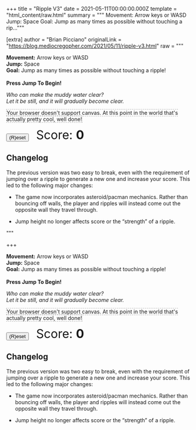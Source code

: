 
+++
title = "Ripple V3"
date = 2021-05-11T00:00:00.000Z
template = "html_content/raw.html"
summary = """
Movement: Arrow keys or WASD
Jump: Space
Goal: Jump as many times as possible without touching a rip..."""

[extra]
author = "Brian Picciano"
originalLink = "https://blog.mediocregopher.com/2021/05/11/ripple-v3.html"
raw = """
<p>
    <b>Movement:</b> Arrow keys or WASD<br />
    <b>Jump:</b> Space<br />
    <b>Goal:</b> Jump as many times as possible without touching a ripple!<br />
    <br />
    <b>Press Jump To Begin!</b>
</p>

<p><em>Who can make the muddy water clear?<br />
Let it be still, and it will gradually become clear.</em></p>

<canvas id="canvas" style="border:1px dashed #AAA" tabindex="0">
Your browser doesn't support canvas. At this point in the world that's actually
pretty cool, well done!
</canvas>
<p><button onclick="reset()">(R)eset</button>
<span style="font-size: 2rem; margin-left: 1rem;">Score:
    <span style="font-weight: bold" id="score">0</span>
</span></p>

<script type="text/javascript">

const palette = [
    "#264653",
    "#2A9D8F",
    "#E9C46A",
    "#F4A261",
    "#E76F51",
];

const width = 800;
const height = 600;

function hypotenuse(w, h) {
    return Math.sqrt(Math.pow(w, 2) + Math.pow(h, 2));
}

let canvas = document.getElementById("canvas");
canvas.width = width;
canvas.height = height;

const whitelistedKeys = {
    "ArrowUp": {},
    "KeyW": {map: "ArrowUp"},
    "ArrowLeft": {},
    "KeyA": {map: "ArrowLeft"},
    "ArrowRight": {},
    "KeyD": {map: "ArrowRight"},
    "ArrowDown": {},
    "KeyS": {map: "ArrowDown"},
    "Space": {},
    "KeyR": {},
};

let keyboard = {};

canvas.addEventListener('keydown', (event) => {
    let keyInfo = whitelistedKeys[event.code];
    if (!keyInfo) return;

    let code = event.code;
    if (keyInfo.map) code = keyInfo.map;

    event.preventDefault();
    keyboard[code] = true;
});

canvas.addEventListener('keyup', (event) => {
    let keyInfo = whitelistedKeys[event.code];
    if (!keyInfo) return;

    let code = event.code;
    if (keyInfo.map) code = keyInfo.map;

    event.preventDefault();
    delete keyboard[code];
});


const C = 700; // scales the overall speed of the radius
const T = 500; // on which tick the radius change becomes linear

/*
    f(x) = sqrt(C*x)                        when x < T
           (C/(2*sqrt(CT)))(x-T) + sqrt(CT) when x >= T

    radius(x) = f(x) + playerRadius;
*/

const F1 = (x) => Math.sqrt(C*x);
const F2C1 = C / (2 * Math.sqrt(C*T));
const F2C2 = Math.sqrt(C * T);
const F2 = (x) => (F2C1 * (x - T)) + F2C2;
const F = (x) => {
    if (x < T) return F1(x);
    return F2(x);
};

class Ripple {

    constructor(id, currTick, x, y, bounces, color) {
        this.id = id;
        this.tick = currTick;
        this.x = x;
        this.y = y;
        this.thickness = Math.pow(bounces+1, 1.25);
        this.color = color;
        this.winner = false;

        this.maxRadius = hypotenuse(x, y);
        this.maxRadius = Math.max(this.maxRadius, hypotenuse(width-x, y));
        this.maxRadius = Math.max(this.maxRadius, hypotenuse(x, height-y));
        this.maxRadius = Math.max(this.maxRadius, hypotenuse(width-x, height-y));
    }

    radius(currTick) {
        const x = currTick - this.tick;
        return F(x) + playerRadius;
    }

    draw(ctx, currTick) {
        ctx.beginPath();
        ctx.arc(this.x, this.y, this.radius(currTick), 0, Math.PI * 2, false);
        ctx.closePath();
        ctx.lineWidth = this.thickness;
        ctx.strokeStyle = this.winner ? "#FF0000" : this.color;
        ctx.stroke();
    }

    canGC(currTick) {
        return this.radius(currTick) > this.maxRadius;
    }
}

const playerRadius = 10;
const playerMoveAccel = 0.5;
const playerMoveDecel = 0.7;
const playerMaxMoveSpeed = 4;
const playerJumpSpeed = 0.08;
const playerMaxHeight = 1;
const playerGravity = 0.01;

class Player{

    constructor(x, y, color) {
        this.x = x;
        this.y = y;
        this.z = 0;
        this.xVelocity = 0;
        this.yVelocity = 0;
        this.zVelocity = 0;
        this.color = color;
        this.falling = false;
        this.lastJumpHeight = 0;
        this.loser = false;
    }

    act() {
        if (keyboard["ArrowUp"]) {
            this.yVelocity = Math.max(-playerMaxMoveSpeed, this.yVelocity - playerMoveAccel);
        } else if (keyboard["ArrowDown"]) {
            this.yVelocity = Math.min(playerMaxMoveSpeed, this.yVelocity + playerMoveAccel);
        } else if (this.yVelocity > 0) {
            this.yVelocity = Math.max(0, this.yVelocity - playerMoveDecel);
        } else if (this.yVelocity < 0) {
            this.yVelocity = Math.min(0, this.yVelocity + playerMoveDecel);
        }

        this.y += this.yVelocity;
        if (this.y < 0) this.y += height;
        else if (this.y > height) this.y -= height;

        if (keyboard["ArrowLeft"]) {
            this.xVelocity = Math.max(-playerMaxMoveSpeed, this.xVelocity - playerMoveAccel);
        } else if (keyboard["ArrowRight"]) {
            this.xVelocity = Math.min(playerMaxMoveSpeed, this.xVelocity + playerMoveAccel);
        } else if (this.xVelocity > 0) {
            this.xVelocity = Math.max(0, this.xVelocity - playerMoveDecel);
        } else if (this.xVelocity < 0) {
            this.xVelocity = Math.min(0, this.xVelocity + playerMoveDecel);
        }

        this.x += this.xVelocity;
        if (this.x < 0) this.x += width;
        else if (this.x > width) this.x -= width;

        let jumpHeld = keyboard["Space"];

        if (jumpHeld && !this.falling && this.z < playerMaxHeight) {
            this.lastJumpHeight = 0;
            this.zVelocity = playerJumpSpeed;
        } else {
            this.zVelocity = Math.max(-playerJumpSpeed, this.zVelocity - playerGravity);
            this.falling = this.z > 0;
        }

        let prevZ = this.z;
        this.z = Math.max(0, this.z + this.zVelocity);
        this.lastJumpHeight = Math.max(this.z, this.lastJumpHeight);
    }

    drawAt(ctx, atX, atY) {
        const y = atY - (this.z * 40);
        const radius = playerRadius * (this.z+1)

        // draw main
        ctx.beginPath();
        ctx.arc(atX, y, radius, 0, Math.PI * 2, false);
        ctx.closePath();
        ctx.lineWidth = 0;
        ctx.fillStyle = this.color;
        ctx.fill();
        if (this.loser) {
            ctx.strokeStyle = '#FF0000';
            ctx.lineWidth = 2;
            ctx.stroke();
        }

        // draw shadow, if in the air
        if (this.z > 0) {
            let radius = Math.max(0, playerRadius * (1.2 - this.z));
            ctx.beginPath();
            ctx.arc(atX, atY, radius, 0, Math.PI * 2, false);
            ctx.closePath();
            ctx.lineWidth = 0;
            ctx.fillStyle = this.color+"33";
            ctx.fill();
        }
    }

    draw(ctx) {
        [-1, 0, 1].forEach((wScalar) => {
            const w = width * wScalar;
            [-1, 0, 1].forEach((hScalar) => {
                const h = height * hScalar;
                this.drawAt(ctx, this.x+w, this.y+h);
            })
        })
    }
}

class Game {

    constructor(canvas, scoreEl) {
        this.currTick = 0;
        this.player = new Player(width/2, height/2, palette[0]);
        this.state = 'play';
        this.score = 0;
        this.scoreEl = scoreEl;
        this.canvas = canvas;
        this.ctx = canvas.getContext("2d");
        this.ripples = [];
        this.nextRippleID = 0;
    }

    shouldReset() {
        return keyboard['KeyR'];
    }

    newRippleID() {
        let id = this.nextRippleID;
        this.nextRippleID++;
        return id;
    }

    // newRipple initializes and stores a new ripple at the given coordinates, as
    // well as all sub-ripples which make up the initial ripple's reflections.
    newRipple(x, y, bounces, color) {
        color = color ? color : palette[Math.floor(Math.random() * palette.length)];

        let ripplePos = [];
        let nextRipples = [];

        let addRipple = (x, y) => {
            for (let i in ripplePos) {
                if (ripplePos[i][0] == x && ripplePos[i][1] == y) return;
            }

            let ripple = new Ripple(this.newRippleID(), this.currTick, x, y, bounces, color);
            nextRipples.push(ripple);
            ripplePos.push([x, y]);
            this.ripples.push(ripple);
        };

        // add initial ripple, after this we deal with the sub-ripples.
        addRipple(x, y);

        while (bounces > 0) {
            bounces--;
            let prevRipples = nextRipples;
            nextRipples = [];

            for (let i in prevRipples) {
                let prevX = prevRipples[i].x;
                let prevY = prevRipples[i].y;

                [-1, 0, 1].forEach((wScalar) => {
                    const w = this.canvas.width * wScalar;
                    [-1, 0, 1].forEach((hScalar) => {
                        const h = this.canvas.height * hScalar;
                        addRipple(prevX + w, prevY + h);
                    })
                })
            }
        }
    }

    // playerRipplesState returns a mapping of rippleID -> boolean, where each
    // boolean indicates the ripple's relation to the player at the moment. true
    // indicates the player is outside the ripple, false indicates the player is
    // within the ripple.
    playerRipplesState() {
        let state = {};
        for (let i in this.ripples) {
            let ripple = this.ripples[i];
            let rippleRadius = ripple.radius(this.currTick);
            let hs = Math.pow(ripple.x-this.player.x, 2) + Math.pow(ripple.y-this.player.y, 2);
            state[ripple.id] = hs > Math.pow(rippleRadius + playerRadius, 2);
        }
        return state;
    }

    playerHasJumpedOverRipple(prev, curr) {
        for (const rippleID in prev) {
            if (!curr.hasOwnProperty(rippleID)) continue;
            if (curr[rippleID] != prev[rippleID]) return true;
        }
        return false;
    }

    update() {
        if (this.state != 'play') return;

        let playerPrevZ = this.player.z;
        this.player.act();

        if (playerPrevZ == 0 && this.player.z > 0) {
            // player has jumped
            this.prevPlayerRipplesState = this.playerRipplesState();

        } else if (playerPrevZ > 0 && this.player.z == 0) {

            // player has landed, don't produce a ripple unless there are no
            // existing ripples or the player jumped over an existing one.
            if (
                this.ripples.length == 0 ||
                this.playerHasJumpedOverRipple(
                    this.prevPlayerRipplesState,
                    this.playerRipplesState()
                )
            ) {
                //let bounces = Math.floor((this.player.lastJumpHeight*1.8)+1);
                const bounces = 1;

                console.log("spawning ripple with bounces:", bounces);
                this.newRipple(this.player.x, this.player.y, bounces);
                this.score += bounces;
            }
        }

        if (this.player.z == 0) {
            for (let i in this.ripples) {
                let ripple = this.ripples[i];
                let rippleRadius = ripple.radius(this.currTick);
                if (rippleRadius < playerRadius * 1.5) continue;
                let hs = Math.pow(ripple.x-this.player.x, 2) + Math.pow(ripple.y-this.player.y, 2);
                if (hs > Math.pow(rippleRadius + playerRadius, 2)) {
                    continue;
                } else if (hs <= Math.pow(rippleRadius - playerRadius, 2)) {
                    continue;
                } else {
                    console.log("game over", ripple);
                    ripple.winner = true;
                    this.player.loser = true;
                    this.state = 'gameOver';
                    // deliberately don't break here, in case multiple ripples hit
                    // the player on the same frame
                }
            }
        }

        this.ripples = this.ripples.filter(ripple => !ripple.canGC(this.currTick));

        this.currTick++;
    }

    draw() {
        this.ctx.clearRect(0, 0, this.canvas.width, this.canvas.height);
        this.ripples.forEach(ripple => ripple.draw(this.ctx, this.currTick));
        this.player.draw(this.ctx)
        this.scoreEl.innerHTML = this.score;
    }
}


const requestAnimationFrame =
    window.requestAnimationFrame ||
    window.mozRequestAnimationFrame ||
    window.webkitRequestAnimationFrame ||
    window.msRequestAnimationFrame;

let game = new Game(canvas, document.getElementById("score"));

function reset() {
    game = new Game(canvas, document.getElementById("score"));
}

function nextFrame() {
    if (game.shouldReset()) reset();

    game.update()
    game.draw()
    requestAnimationFrame(nextFrame);
}
requestAnimationFrame(nextFrame);

canvas.focus();

</script>

<h2 id="changelog">Changelog</h2>

<p>The previous version was two easy to break, even with the requirement of jumping
over a ripple to generate a new one and increase your score. This led to the
following major changes:</p>

<ul>
  <li>
    <p>The game now incorporates asteroid/pacman mechanics. Rather than bouncing off
walls, the player and ripples will instead come out the opposite wall they
travel through.</p>
  </li>
  <li>
    <p>Jump height no longer affects score or the “strength” of a ripple.</p>
  </li>
</ul>"""

+++
<p>
    <b>Movement:</b> Arrow keys or WASD<br />
    <b>Jump:</b> Space<br />
    <b>Goal:</b> Jump as many times as possible without touching a ripple!<br />
    <br />
    <b>Press Jump To Begin!</b>
</p>

<p><em>Who can make the muddy water clear?<br />
Let it be still, and it will gradually become clear.</em></p>

<canvas id="canvas" style="border:1px dashed #AAA" tabindex="0">
Your browser doesn't support canvas. At this point in the world that's actually
pretty cool, well done!
</canvas>
<p><button onclick="reset()">(R)eset</button>
<span style="font-size: 2rem; margin-left: 1rem;">Score:
    <span style="font-weight: bold" id="score">0</span>
</span></p>

<script type="text/javascript">

const palette = [
    "#264653",
    "#2A9D8F",
    "#E9C46A",
    "#F4A261",
    "#E76F51",
];

const width = 800;
const height = 600;

function hypotenuse(w, h) {
    return Math.sqrt(Math.pow(w, 2) + Math.pow(h, 2));
}

let canvas = document.getElementById("canvas");
canvas.width = width;
canvas.height = height;

const whitelistedKeys = {
    "ArrowUp": {},
    "KeyW": {map: "ArrowUp"},
    "ArrowLeft": {},
    "KeyA": {map: "ArrowLeft"},
    "ArrowRight": {},
    "KeyD": {map: "ArrowRight"},
    "ArrowDown": {},
    "KeyS": {map: "ArrowDown"},
    "Space": {},
    "KeyR": {},
};

let keyboard = {};

canvas.addEventListener('keydown', (event) => {
    let keyInfo = whitelistedKeys[event.code];
    if (!keyInfo) return;

    let code = event.code;
    if (keyInfo.map) code = keyInfo.map;

    event.preventDefault();
    keyboard[code] = true;
});

canvas.addEventListener('keyup', (event) => {
    let keyInfo = whitelistedKeys[event.code];
    if (!keyInfo) return;

    let code = event.code;
    if (keyInfo.map) code = keyInfo.map;

    event.preventDefault();
    delete keyboard[code];
});


const C = 700; // scales the overall speed of the radius
const T = 500; // on which tick the radius change becomes linear

/*
    f(x) = sqrt(C*x)                        when x < T
           (C/(2*sqrt(CT)))(x-T) + sqrt(CT) when x >= T

    radius(x) = f(x) + playerRadius;
*/

const F1 = (x) => Math.sqrt(C*x);
const F2C1 = C / (2 * Math.sqrt(C*T));
const F2C2 = Math.sqrt(C * T);
const F2 = (x) => (F2C1 * (x - T)) + F2C2;
const F = (x) => {
    if (x < T) return F1(x);
    return F2(x);
};

class Ripple {

    constructor(id, currTick, x, y, bounces, color) {
        this.id = id;
        this.tick = currTick;
        this.x = x;
        this.y = y;
        this.thickness = Math.pow(bounces+1, 1.25);
        this.color = color;
        this.winner = false;

        this.maxRadius = hypotenuse(x, y);
        this.maxRadius = Math.max(this.maxRadius, hypotenuse(width-x, y));
        this.maxRadius = Math.max(this.maxRadius, hypotenuse(x, height-y));
        this.maxRadius = Math.max(this.maxRadius, hypotenuse(width-x, height-y));
    }

    radius(currTick) {
        const x = currTick - this.tick;
        return F(x) + playerRadius;
    }

    draw(ctx, currTick) {
        ctx.beginPath();
        ctx.arc(this.x, this.y, this.radius(currTick), 0, Math.PI * 2, false);
        ctx.closePath();
        ctx.lineWidth = this.thickness;
        ctx.strokeStyle = this.winner ? "#FF0000" : this.color;
        ctx.stroke();
    }

    canGC(currTick) {
        return this.radius(currTick) > this.maxRadius;
    }
}

const playerRadius = 10;
const playerMoveAccel = 0.5;
const playerMoveDecel = 0.7;
const playerMaxMoveSpeed = 4;
const playerJumpSpeed = 0.08;
const playerMaxHeight = 1;
const playerGravity = 0.01;

class Player{

    constructor(x, y, color) {
        this.x = x;
        this.y = y;
        this.z = 0;
        this.xVelocity = 0;
        this.yVelocity = 0;
        this.zVelocity = 0;
        this.color = color;
        this.falling = false;
        this.lastJumpHeight = 0;
        this.loser = false;
    }

    act() {
        if (keyboard["ArrowUp"]) {
            this.yVelocity = Math.max(-playerMaxMoveSpeed, this.yVelocity - playerMoveAccel);
        } else if (keyboard["ArrowDown"]) {
            this.yVelocity = Math.min(playerMaxMoveSpeed, this.yVelocity + playerMoveAccel);
        } else if (this.yVelocity > 0) {
            this.yVelocity = Math.max(0, this.yVelocity - playerMoveDecel);
        } else if (this.yVelocity < 0) {
            this.yVelocity = Math.min(0, this.yVelocity + playerMoveDecel);
        }

        this.y += this.yVelocity;
        if (this.y < 0) this.y += height;
        else if (this.y > height) this.y -= height;

        if (keyboard["ArrowLeft"]) {
            this.xVelocity = Math.max(-playerMaxMoveSpeed, this.xVelocity - playerMoveAccel);
        } else if (keyboard["ArrowRight"]) {
            this.xVelocity = Math.min(playerMaxMoveSpeed, this.xVelocity + playerMoveAccel);
        } else if (this.xVelocity > 0) {
            this.xVelocity = Math.max(0, this.xVelocity - playerMoveDecel);
        } else if (this.xVelocity < 0) {
            this.xVelocity = Math.min(0, this.xVelocity + playerMoveDecel);
        }

        this.x += this.xVelocity;
        if (this.x < 0) this.x += width;
        else if (this.x > width) this.x -= width;

        let jumpHeld = keyboard["Space"];

        if (jumpHeld && !this.falling && this.z < playerMaxHeight) {
            this.lastJumpHeight = 0;
            this.zVelocity = playerJumpSpeed;
        } else {
            this.zVelocity = Math.max(-playerJumpSpeed, this.zVelocity - playerGravity);
            this.falling = this.z > 0;
        }

        let prevZ = this.z;
        this.z = Math.max(0, this.z + this.zVelocity);
        this.lastJumpHeight = Math.max(this.z, this.lastJumpHeight);
    }

    drawAt(ctx, atX, atY) {
        const y = atY - (this.z * 40);
        const radius = playerRadius * (this.z+1)

        // draw main
        ctx.beginPath();
        ctx.arc(atX, y, radius, 0, Math.PI * 2, false);
        ctx.closePath();
        ctx.lineWidth = 0;
        ctx.fillStyle = this.color;
        ctx.fill();
        if (this.loser) {
            ctx.strokeStyle = '#FF0000';
            ctx.lineWidth = 2;
            ctx.stroke();
        }

        // draw shadow, if in the air
        if (this.z > 0) {
            let radius = Math.max(0, playerRadius * (1.2 - this.z));
            ctx.beginPath();
            ctx.arc(atX, atY, radius, 0, Math.PI * 2, false);
            ctx.closePath();
            ctx.lineWidth = 0;
            ctx.fillStyle = this.color+"33";
            ctx.fill();
        }
    }

    draw(ctx) {
        [-1, 0, 1].forEach((wScalar) => {
            const w = width * wScalar;
            [-1, 0, 1].forEach((hScalar) => {
                const h = height * hScalar;
                this.drawAt(ctx, this.x+w, this.y+h);
            })
        })
    }
}

class Game {

    constructor(canvas, scoreEl) {
        this.currTick = 0;
        this.player = new Player(width/2, height/2, palette[0]);
        this.state = 'play';
        this.score = 0;
        this.scoreEl = scoreEl;
        this.canvas = canvas;
        this.ctx = canvas.getContext("2d");
        this.ripples = [];
        this.nextRippleID = 0;
    }

    shouldReset() {
        return keyboard['KeyR'];
    }

    newRippleID() {
        let id = this.nextRippleID;
        this.nextRippleID++;
        return id;
    }

    // newRipple initializes and stores a new ripple at the given coordinates, as
    // well as all sub-ripples which make up the initial ripple's reflections.
    newRipple(x, y, bounces, color) {
        color = color ? color : palette[Math.floor(Math.random() * palette.length)];

        let ripplePos = [];
        let nextRipples = [];

        let addRipple = (x, y) => {
            for (let i in ripplePos) {
                if (ripplePos[i][0] == x && ripplePos[i][1] == y) return;
            }

            let ripple = new Ripple(this.newRippleID(), this.currTick, x, y, bounces, color);
            nextRipples.push(ripple);
            ripplePos.push([x, y]);
            this.ripples.push(ripple);
        };

        // add initial ripple, after this we deal with the sub-ripples.
        addRipple(x, y);

        while (bounces > 0) {
            bounces--;
            let prevRipples = nextRipples;
            nextRipples = [];

            for (let i in prevRipples) {
                let prevX = prevRipples[i].x;
                let prevY = prevRipples[i].y;

                [-1, 0, 1].forEach((wScalar) => {
                    const w = this.canvas.width * wScalar;
                    [-1, 0, 1].forEach((hScalar) => {
                        const h = this.canvas.height * hScalar;
                        addRipple(prevX + w, prevY + h);
                    })
                })
            }
        }
    }

    // playerRipplesState returns a mapping of rippleID -> boolean, where each
    // boolean indicates the ripple's relation to the player at the moment. true
    // indicates the player is outside the ripple, false indicates the player is
    // within the ripple.
    playerRipplesState() {
        let state = {};
        for (let i in this.ripples) {
            let ripple = this.ripples[i];
            let rippleRadius = ripple.radius(this.currTick);
            let hs = Math.pow(ripple.x-this.player.x, 2) + Math.pow(ripple.y-this.player.y, 2);
            state[ripple.id] = hs > Math.pow(rippleRadius + playerRadius, 2);
        }
        return state;
    }

    playerHasJumpedOverRipple(prev, curr) {
        for (const rippleID in prev) {
            if (!curr.hasOwnProperty(rippleID)) continue;
            if (curr[rippleID] != prev[rippleID]) return true;
        }
        return false;
    }

    update() {
        if (this.state != 'play') return;

        let playerPrevZ = this.player.z;
        this.player.act();

        if (playerPrevZ == 0 && this.player.z > 0) {
            // player has jumped
            this.prevPlayerRipplesState = this.playerRipplesState();

        } else if (playerPrevZ > 0 && this.player.z == 0) {

            // player has landed, don't produce a ripple unless there are no
            // existing ripples or the player jumped over an existing one.
            if (
                this.ripples.length == 0 ||
                this.playerHasJumpedOverRipple(
                    this.prevPlayerRipplesState,
                    this.playerRipplesState()
                )
            ) {
                //let bounces = Math.floor((this.player.lastJumpHeight*1.8)+1);
                const bounces = 1;

                console.log("spawning ripple with bounces:", bounces);
                this.newRipple(this.player.x, this.player.y, bounces);
                this.score += bounces;
            }
        }

        if (this.player.z == 0) {
            for (let i in this.ripples) {
                let ripple = this.ripples[i];
                let rippleRadius = ripple.radius(this.currTick);
                if (rippleRadius < playerRadius * 1.5) continue;
                let hs = Math.pow(ripple.x-this.player.x, 2) + Math.pow(ripple.y-this.player.y, 2);
                if (hs > Math.pow(rippleRadius + playerRadius, 2)) {
                    continue;
                } else if (hs <= Math.pow(rippleRadius - playerRadius, 2)) {
                    continue;
                } else {
                    console.log("game over", ripple);
                    ripple.winner = true;
                    this.player.loser = true;
                    this.state = 'gameOver';
                    // deliberately don't break here, in case multiple ripples hit
                    // the player on the same frame
                }
            }
        }

        this.ripples = this.ripples.filter(ripple => !ripple.canGC(this.currTick));

        this.currTick++;
    }

    draw() {
        this.ctx.clearRect(0, 0, this.canvas.width, this.canvas.height);
        this.ripples.forEach(ripple => ripple.draw(this.ctx, this.currTick));
        this.player.draw(this.ctx)
        this.scoreEl.innerHTML = this.score;
    }
}


const requestAnimationFrame =
    window.requestAnimationFrame ||
    window.mozRequestAnimationFrame ||
    window.webkitRequestAnimationFrame ||
    window.msRequestAnimationFrame;

let game = new Game(canvas, document.getElementById("score"));

function reset() {
    game = new Game(canvas, document.getElementById("score"));
}

function nextFrame() {
    if (game.shouldReset()) reset();

    game.update()
    game.draw()
    requestAnimationFrame(nextFrame);
}
requestAnimationFrame(nextFrame);

canvas.focus();

</script>

<h2 id="changelog">Changelog</h2>

<p>The previous version was two easy to break, even with the requirement of jumping
over a ripple to generate a new one and increase your score. This led to the
following major changes:</p>

<ul>
  <li>
    <p>The game now incorporates asteroid/pacman mechanics. Rather than bouncing off
walls, the player and ripples will instead come out the opposite wall they
travel through.</p>
  </li>
  <li>
    <p>Jump height no longer affects score or the “strength” of a ripple.</p>
  </li>
</ul>

